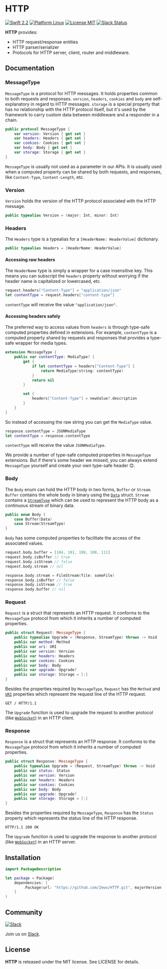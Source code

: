 HTTP
======
[![Swift 2.2](https://img.shields.io/badge/Swift-2.2-orange.svg?style=flat)](https://swift.org)
[![Platform Linux](https://img.shields.io/badge/Platform-Linux-lightgray.svg?style=flat)](https://swift.org)
[![License MIT](https://img.shields.io/badge/License-MIT-blue.svg?style=flat)](https://tldrlegal.com/license/mit-license)
[![Slack Status](https://zewo-slackin.herokuapp.com/badge.svg)](http://slack.zewo.io)

**HTTP** provides:

- HTTP request/response entities
- HTTP parser/serializer
- Protocols for HTTP server, client, router and middleware.

## Documentation

### MessageType

`MessageType` is a protocol for HTTP messages. It holds properties common to both requests and responses. `version`, `headers`, `cookies` and `body` are self-explanatory in regard to HTTP messages. `storage` is a special property that has no relationship with the HTTP protocol itself, but it's used by the framework to carry custom data between middleware and a responder in a chain.

```swift
public protocol MessageType {
    var version: Version { get set }
    var headers: Headers { get set }
    var cookies: Cookies { get set }
    var body: Body { get set }
    var storage: Storage { get set }
}
```

`MessageType` is usually not used as a parameter in our APIs. It is usually used when a computed property can be shared by both requests, and responses, like `Content-Type`, `Content-Length`, etc.

### Version

`Version` holds the version of the HTTP protocol associated with the HTTP message.

```swift
public typealias Version = (major: Int, minor: Int)
```

### Headers

The `Headers` type is a typealias for a `[HeaderName: HeaderValue]` dictionary.

```swift
public typealias Headers = [HeaderName: HeaderValue]
```

#### Accessing raw headers

The `HeaderName` type is simply a wrapper for a case insensitive key. This means you can subscript  the `headers` property without worrying if the header name is capitalized or lowercased, etc. 
 
```swift
request.headers["Content-Type"] = "application/json"
let contentType = request.headers["content-type"]
```

`contentType` will receive the value `"application/json"`.

#### Accessing headers safely
 
 
The preferred way to access values from `headers` is through type-safe computed properties defined in extensions. For example, `contentType` is a computed property shared by requests and responses that provides a type-safe wrapper for media types.

```swift
extension MessageType {
    public var contentType: MediaType? {
        get {
            if let contentType = headers["Content-Type"] {
                return MediaType(string: contentType)
            }
            return nil
        }

        set {
            headers["Content-Type"] = newValue?.description
        }
    }
}
```

So instead of accessing the raw string you can get the `MediaType` value.

```swift
response.contentType = JSONMediaType
let contentType = response.contentType
```

`contentType` will receive the value `JSONMediaType`.

We provide a number of type-safe computed properties in `MessageType` extensions. But if there's some header we missed, you can always extend `MessageType` yourself and create your own type-safe header 😊.

### Body

The `Body` enum can hold the HTTP body in two forms, `Buffer` or `Stream`. `Buffer` contains the whole body in binary using the [`Data`](https://github.com/Zewo/Data) struct. `Stream` contains a [`StreamType`](https://github.com/Zewo/Stream) which can be used to represent the HTTP body as a continuous stream of binary data.

```swift
public enum Body {
    case Buffer(Data)
    case Stream(StreamType)
}
```

`Body` has some computed properties to facilitate the access of the associated values.

```swift
request.body.buffer = [104, 101, 108, 108, 111]
request.body.isBuffer // true
request.body.isStream // false
request.body.stream // nil

response.body.stream = FileStream(file: someFile)
response.body.isBuffer // false
response.body.isStream // true
response.body.buffer // nil
```

### Request

`Request` is a struct that represents an HTTP request. It conforms to the `MessageType` protocol from which it inherits a number of computed properties.

```swift
public struct Request: MessageType {
    public typealias Upgrade = (Response, StreamType) throws -> Void
    public var method: Method
    public var uri: URI
    public var version: Version
    public var headers: Headers
    public var cookies: Cookies
    public var body: Body
    public var upgrade: Upgrade?
    public var storage: Storage = [:]
}
```

Besides the properties required by `MessageType`, `Request` has the `Method` and [`URI`](https://github.com/Zewo/URI) properties which represent the request line of the HTTP request.

```HTTP
GET / HTTP/1.1
```

The `Upgrade` function is used to upgrade the request to another protocol (like [`WebSocket`](https://github.com/Zewo/Websocket)) in an HTTP client.

### Response

`Response` is a struct that represents an HTTP response. It conforms to the `MessageType` protocol from which it inherits a number of computed properties.

```swift
public struct Response: MessageType {
    public typealias Upgrade = (Request, StreamType) throws -> Void
    public var status: Status
    public var version: Version
    public var headers: Headers
    public var cookies: Cookies
    public var body: Body
    public var upgrade: Upgrade?
    public var storage: Storage = [:]
}
```

Besides the properties required by `MessageType`, `Response` has the `Status` property which represents the status line of the HTTP response.

```HTTP
HTTP/1.1 200 OK
```

The `Upgrade` function is used to upgrade the response to another protocol (like [`WebSocket`](https://github.com/Zewo/Websocket)) in an HTTP server.

## Installation

```swift
import PackageDescription

let package = Package(
    dependencies: [
        .Package(url: "https://github.com/Zewo/HTTP.git", majorVersion: 0, minor: 2)
    ]
)
```

## Community

[![Slack](http://s13.postimg.org/ybwy92ktf/Slack.png)](http://slack.zewo.io)

Join us on [Slack](http://slack.zewo.io).

License
-------

**HTTP** is released under the MIT license. See LICENSE for details.
